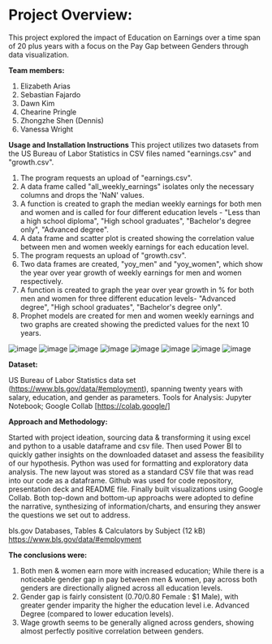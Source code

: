 # Project Overview:
This project explored the impact of Education on Earnings over a time span of 20 plus years with a focus on the Pay Gap between Genders through data visualization. 

**Team members:**

1. Elizabeth Arias 
2. Sebastian Fajardo 
3. Dawn Kim 
4. Chearine Pringle 
5. Zhongzhe Shen (Dennis) 
6. Vanessa Wright

**Usage and Installation Instructions**
This project utilizes two datasets from the US Bureau of Labor Statistics in CSV files named "earnings.csv" and "growth.csv".
1) The program requests an upload of "earnings.csv".
2) A data frame called "all_weekly_earnings" isolates only the necessary columns and drops the 'NaN' values.
3) A function is created to graph the median weekly earnings for both men and women and is called for four different education levels - "Less than a high school diploma", "High school graduates", "Bachelor's degree only", "Advanced degree".
4) A data frame and scatter plot is created showing the correlation value between men and women weekly earnings for each education level.
5) The program requests an upload of "growth.csv".
6) Two data frames are created, "yoy_men" and "yoy_women", which show the year over year growth of weekly earnings for men and women respectively.
7) A function is created to graph the year over year growth in % for both men and women for three different education levels- "Advanced degree", "High school graduates", "Bachelor's degree only".
8) Prophet models are created for men and women weekly earnings and two graphs are created showing the predicted values for the next 10 years.

![image](https://github.com/professav/project1.newrepo/assets/163077507/66dc96ff-56af-4281-b035-7895422c40f2)
![image](https://github.com/professav/project1.newrepo/assets/163077507/364a0e84-deb7-4f7e-b98a-47065ac60731)
![image](https://github.com/professav/project1.newrepo/assets/163077507/84b7b788-ebb5-45b7-ab43-3b2c7a3fb124)
![image](https://github.com/professav/project1.newrepo/assets/163077507/38712698-7ccd-4ac7-a761-72b38108576f)
![image](https://github.com/professav/project1.newrepo/assets/163077507/67b29a78-4480-417e-940b-d13b75cffd48)
![image](https://github.com/professav/project1.newrepo/assets/163077507/55ca024d-ea3a-4706-b150-849816263fc5)
![image](https://github.com/professav/project1.newrepo/assets/163077507/cc47a5db-9741-4a1f-8266-dd30728b0e62)
![image](https://github.com/professav/project1.newrepo/assets/163077507/359b29d6-7d43-4b9c-a5e7-d2f528ca185c)








**Dataset:**

US Bureau of Labor Statistics data set (https://www.bls.gov/data/#employment), spanning twenty years with salary, education, and gender as parameters.
Tools for Analysis:
Jupyter Notebook; Google Collab [https://colab.google/]

**Approach and Methodology:**

Started with project ideation, sourcing data & transforming it using excel and python to a usable dataframe and csv file. Then used Power BI to quickly gather insights on the downloaded  dataset and assess the feasibility of our hypothesis. Python was used for formatting and exploratory data analysis. The new layout was stored as a standard
CSV file that was read into our code as a dataframe. Github was used for code repository, presentation deck and README file. Finally built visualizations using Google Collab. Both top-down and bottom-up approachs were adopted to define the narrative, synthesizing of information/charts, and ensuring they answer the questions we set out to address.

bls.gov
Databases, Tables & Calculators by Subject (12 kB)
https://www.bls.gov/data/#employment

**The conclusions were:**

1) Both men & women earn more with increased education; While there is a noticeable gender gap in pay between men & women, pay across both genders are directionally aligned across all education levels.
2) Gender gap is fairly consistent ($0.70/$0.80 Female : $1 Male), with greater gender imparity the higher the education level i.e. Advanced Degree (compared to lower education levels).
3) Wage growth seems to be generally aligned across genders, showing almost perfectly positive correlation between genders.

